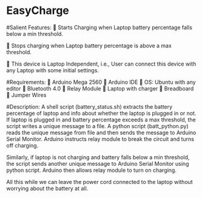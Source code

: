 # EasyCharge


#Salient Features: 
 Starts Charging when Laptop battery percentage falls below a min threshold. 
 
 Stops charging when Laptop battery percentage is above a max threshold. 
 
 This device is Laptop Independent, i.e., User can connect this device with any Laptop with some initial settings.



#Requirements: 
 Arduino Mega 2560 
 Arduino IDE 
 OS: Ubuntu with any editor 
 Bluetooth 4.0 
 Relay Module 
 Laptop with charger 
 Breadboard 
 Jumper Wires 


#Description: 
A shell script (battery_status.sh) extracts the battery percentage of laptop and info about whether the laptop is plugged in or not. 
If laptop is plugged in and battery percentage exceeds a max threshold, the script writes a unique message to a file. 
A python script (batt_python.py) reads the unique message from file and then sends the message to Arduino Serial Monitor.
Arduino instructs relay module to break the circuit and turns off charging. 
 
Similarly, if laptop is not charging and battery falls below a min threshold, the script sends another unique message to Arduino Serial Monitor using python script. 
Arduino then allows relay module to turn on charging. 

All this while we can leave the power cord connected to the laptop without worrying about the battery at all.